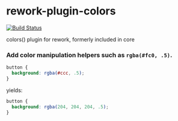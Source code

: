 rework-plugin-colors
====================

[![Build Status](https://travis-ci.org/reworkcss/rework-plugin-colors.png)](https://travis-ci.org/reworkcss/rework-plugin-colors)

colors() plugin for rework, formerly included in core

### Add color manipulation helpers such as `rgba(#fc0, .5)`.

```css
button {
  background: rgba(#ccc, .5);
}
```

yields:

```css
button {
  background: rgba(204, 204, 204, .5);
}
```
